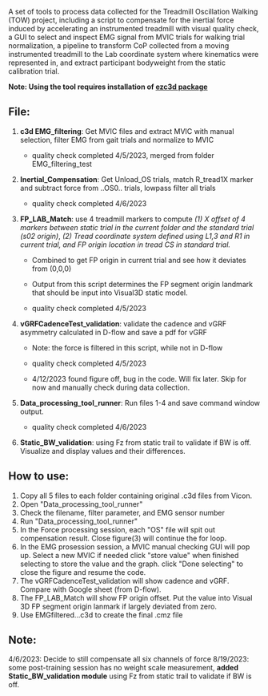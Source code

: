 A set of tools to process data collected for the Treadmill Oscillation Walking (TOW) project, including a script to compensate for the inertial force induced by accelerating an instrumented treadmill with visual quality check, a GUI to select and inspect EMG signal from MVIC trials for walking trial normalization, a pipeline to transform CoP collected from a moving instrumented treadmill to the Lab coordinate system where kinematics were represented in, and extract participant bodyweight from the static calibration trial.

**Note: Using the tool requires installation of [ezc3d package](https://github.com/pyomeca/ezc3d)**


## File:
1. **c3d EMG_filtering**: Get MVIC files and extract MVIC with manual selection, filter EMG from gait trials and normalize to MVIC

	- quality check completed 4/5/2023, merged from folder EMG_filtering_test

2. **Inertial_Compensation**: Get Unload_OS trials, match R_tread1X marker and subtract force from ..OS0.. trials, lowpass filter all trials

	- quality check completed 4/6/2023

3. **FP_LAB_Match**: use 4 treadmill markers to compute *(1) X offset of 4 markers between static trial in the current folder and the standard trial (s02 origin)*, *(2) Tread coordinate system defined using L1,3 and R1 in current trial, and FP origin location in tread CS in standard trial.* 
	- Combined to get FP origin in current trial and see how it deviates from (0,0,0)
	- Output from this script determines the FP segment origin landmark that should be input into Visual3D static model.

	- quality check completed 4/5/2023

4. **vGRFCadenceTest_validation**: validate the cadence and vGRF asymmetry calculated in D-flow and save a pdf for vGRF
	- Note: the force is filtered in this script, while not in D-flow

	- quality check completed 4/5/2023

	- 4/12/2023 found figure off, bug in the code. Will fix later. Skip for now and manually check during data collection.

5. **Data_processing_tool_runner**: Run files 1-4 and save command window output.

 	- quality check completed 4/6/2023

6. **Static_BW_validation**: using Fz from static trail to validate if BW is off. Visualize and display values and their differences.


## How to use:
1. Copy all 5 files to each folder containing original .c3d files from Vicon. 
2. Open "Data_processing_tool_runner" 
3. Check the filename, filter parameter, and EMG sensor number
4. Run "Data_processing_tool_runner"
5. In the Force processing session, each "OS" file will spit out compensation result. Close figure(3) will continue the for loop.
6. In the EMG prosession session, a MVIC manual checking GUI will pop up. 
	Select a new MVIC if needed
	click "store value" when finished selecting to store the value and the graph.
	click "Done selecting" to close the figure and resume the code.
7. The vGRFCadenceTest_validation will show cadence and vGRF. Compare with Google sheet (from D-flow).
8. The FP_LAB_Match will show FP origin offset. Put the value into Visual 3D FP segment origin lanmark if largely deviated from zero.
9. Use EMGfiltered...c3d to create the final .cmz file


## Note:
4/6/2023: Decide to still compensate all six channels of force
8/19/2023: some post-training session has no weight scale measurement, **added Static_BW_validation module** using Fz from static trail to validate if BW is off.
